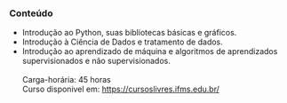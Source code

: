 ### Conteúdo
- Introdução ao Python, suas bibliotecas básicas e gráficos.<br>
- Introdução à Ciência de Dados e tratamento de dados.<br>
- Introdução ao aprendizado de máquina e algoritmos de aprendizados supervisionados e não supervisionados.<br>
<br>Carga-horária: 45 horas <br>
Curso disponivel em: https://cursoslivres.ifms.edu.br/
